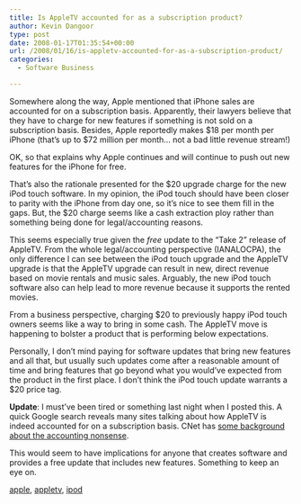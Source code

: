 ```yaml
---
title: Is AppleTV accounted for as a subscription product?
author: Kevin Dangoor
type: post
date: 2008-01-17T01:35:54+00:00
url: /2008/01/16/is-appletv-accounted-for-as-a-subscription-product/
categories:
  - Software Business

---
```

Somewhere along the way, Apple mentioned that iPhone sales are accounted for on a subscription basis. Apparently, their lawyers believe that they have to charge for new features if something is not sold on a subscription basis. Besides, Apple reportedly makes $18 per month per iPhone (that&#8217;s up to $72 million per month&#8230; not a bad little revenue stream!)

OK, so that explains why Apple continues and will continue to push out new features for the iPhone for free.

That&#8217;s also the rationale presented for the $20 upgrade charge for the new iPod touch software. In my opinion, the iPod touch should have been closer to parity with the iPhone from day one, so it&#8217;s nice to see them fill in the gaps. But, the $20 charge seems like a cash extraction ploy rather than something being done for legal/accounting reasons.

This seems especially true given the <span style="font-style: italic;">free</span> update to the &#8220;Take 2&#8221; release of AppleTV. From the whole legal/accounting perspective (IANALOCPA), the only difference I can see between the iPod touch upgrade and the AppleTV upgrade is that the AppleTV upgrade can result in new, direct revenue based on movie rentals and music sales. Arguably, the new iPod touch software also can help lead to more revenue because it supports the rented movies.

From a business perspective, charging $20 to previously happy iPod touch owners seems like a way to bring in some cash. The AppleTV move is happening to bolster a product that is performing below expectations.

Personally, I don&#8217;t mind paying for software updates that bring new features and all that, but usually such updates come after a reasonable amount of time and bring features that go beyond what you would&#8217;ve expected from the product in the first place. I don&#8217;t think the iPod touch update warrants a $20 price tag.

**Update**: I must&#8217;ve been tired or something last night when I posted this. A quick Google search reveals many sites talking about how AppleTV is indeed accounted for on a subscription basis. CNet has [some background about the accounting nonsense][1].

This would seem to have implications for anyone that creates software and provides a free update that includes new features. Something to keep an eye on.

<div class="posttagsblock">
  <a href="http://technorati.com/tag/apple" rel="tag">apple</a>, <a href="http://technorati.com/tag/appletv" rel="tag">appletv</a>, <a href="http://technorati.com/tag/ipod" rel="tag">ipod</a>
</div>

 [1]: http://www.news.com/Apples-802.11n-accounting-conundrum/2100-1044_3-6151790.html